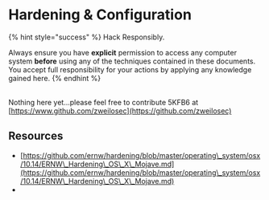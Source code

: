 # Hardening & Configuration

{% hint style="success" %}
Hack Responsibly.

Always ensure you have **explicit** permission to access any computer system **before** using any of the techniques contained in these documents. You accept full responsibility for your actions by applying any knowledge gained here.‌
{% endhint %}

\
Nothing here yet...please feel free to contribute 5KFB6 at [https://www.github.com/zweilosec](https://github.com/zweilosec)​

## Resources

* [https://github.com/ernw/hardening/blob/master/operating\_system/osx/10.14/ERNW\_Hardening\_OS\_X\_Mojave.md](https://github.com/ernw/hardening/blob/master/operating\_system/osx/10.14/ERNW\_Hardening\_OS\_X\_Mojave.md)
*
